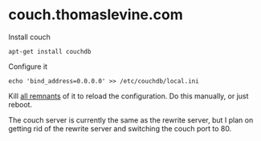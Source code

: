 couch.thomaslevine.com
======================

Install couch

    apt-get install couchdb
    
Configure it

    echo 'bind_address=0.0.0.0' >> /etc/couchdb/local.ini

Kill [all remnants](http://serverfault.com/questions/79453/why-cant-i-access-my-couchdb-instance-externally-on-ubuntu-9-04-server)
of it to reload the configuration. Do this manually, or just reboot.

The couch server is currently the same as the rewrite server,
but I plan on getting rid of the rewrite server and switching
the couch port to 80.